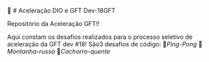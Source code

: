 🚀 # Aceleração DIO e GFT Dev-18GFT

Repositório da Aceleração GFT!!

Aqui constam os desafios realizados para o processo seletivo de aceleração da GFT dev #18!
São3 desafios de código:
🏓*Ping-Pong*
🎢*Montanha-russa*
🌭*Cachorro-quente*
